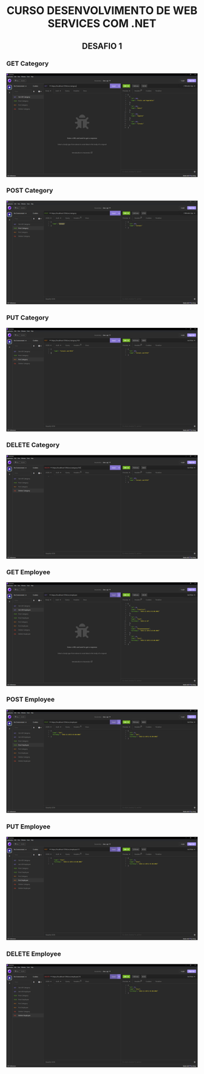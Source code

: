 <h1 align="center">CURSO DESENVOLVIMENTO DE WEB SERVICES COM .NET</h1>
<h2 align="center">DESAFIO 1</h2>

### GET Category

<img src="./assets/img/get_category.png" />

### POST Category

<img src="./assets/img/post_category.png" />

### PUT Category

<img src="./assets/img/put_category.png" />

### DELETE Category

<img src="./assets/img/delete_category.png" />

### GET Employee

<img src="./assets/img/get_employee.png" />

### POST Employee

<img src="./assets/img/post_employee.png" />

### PUT Employee

<img src="./assets/img/put_employee.png" />

### DELETE Employee

<img src="./assets/img/delete_employee.png" />
